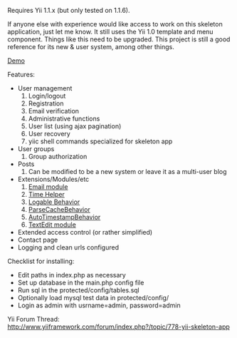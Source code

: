 Requires Yii 1.1.x (but only tested on 1.1.6).

If anyone else with experience would like access to work on this skeleton application, just let me know.  It still uses the Yii 1.0 template and menu component.  Things like this need to be upgraded.  This project is still a good reference for its new & user system, among other things.

[Demo](http://yii.cubedwater.com/)

Features:
  * User management
    1. Login/logout
    1. Registration
    1. Email verification
    1. Administrative functions
    1. User list (using ajax pagination)
    1. User recovery
    1. yiic shell commands specialized for skeleton app
  * User groups
    1. Group authorization
  * Posts
    1. Can be modified to be a new system or leave it as a multi-user blog
  * Extensions/Modules/etc
    1. [Email module](email_module.md)
    1. [Time Helper](time_helper.md)
    1. [Logable Behavior](logable_behavior.md)
    1. [ParseCacheBehavior](parsecache.md)
    1. [AutoTimestampBehavior](AutoTimestampBehavior.md)
    1. [TextEdit module](TextEdit.md)
  * Extended access control (or rather simplified)
  * Contact page
  * Logging and clean urls configured

Checklist for installing:

  * Edit paths in index.php as necessary
  * Set up database in the main.php config file
  * Run sql in the protected/config/tables.sql
  * Optionally load mysql test data in protected/config/
  * Login as admin with usrname=admin, password=admin

Yii Forum Thread: http://www.yiiframework.com/forum/index.php?/topic/778-yii-skeleton-app